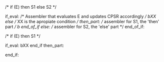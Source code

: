 /*
 if (E) then
    S1
else 
    S2
*/

if_eval:
    /*  Assembler that evaluates E and updates CPSR accordingly */
    bXX else /* XX is the apropiate condition */
then_part:
    /* assembler for S1, the 'then' part */
    b end_of_if
else:
    /* assembler for S2, the 'else' part */
end_of_if:


/* if (E) then
    S1
*/

if_eval:
    bXX end_if
then_part:
    

end_if:
